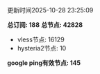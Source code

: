更新时间2025-10-28 23:25:09

**总订阅: 188**
**总节点: 42828**
- vless节点: 16129
- hysteria2节点: 10

**google ping有效节点: 145**
